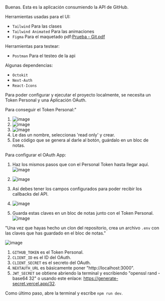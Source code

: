 Buenas. Esta es la aplicación consumiendo la API de GitHub.

Herramientas usadas para el UI:
- `Tailwind` Para las clases
- `Tailwind Animated` Para las animaciones
- `Figma` Para el maquetado pdf:[Prueba - Git.pdf](https://github.com/krakatua/prueba-git/files/12386177/Prueba.-.Git.pdf)

Herramientas para testear:

- `Postman` Para el testeo de la api

Algunas dependencias:

- `Octokit`
- `Next-Auth`
- `React-Icons`

Para poder configurar y ejecutar el proyecto localmente, se necesita un Token Personal y una Aplicación OAuth.

Para conseguir el Token Personal:"


1. ![image](https://github.com/krakatua/prueba-git/assets/82242977/743083e6-438f-4576-96bb-7b48fd034270)
2. ![image](https://github.com/krakatua/prueba-git/assets/82242977/c21277a6-78cc-44a6-a20e-c7f812a6aa65)
3. ![image](https://github.com/krakatua/prueba-git/assets/82242977/8921c766-462e-4d01-9ae5-cb1b3e63406c)
4. Le das un nombre, seleccionas 'read only' y crear.
5. Ese código que se genera al darle al botón, guárdalo en un bloc de notas.



Para configurar el OAuth App:

1. Haz los mismos pasos que con el Personal Token hasta llegar aquí. ![image](https://github.com/krakatua/prueba-git/assets/82242977/533fcade-adbb-4158-8502-272e336f6bbb)

2. ![image](https://github.com/krakatua/prueba-git/assets/82242977/ff8dd44e-0dcb-44a7-ab49-40e10749c7ce)
3. Así debes tener los campos configurados para poder recibir los callbacks del API.
4. ![image](https://github.com/krakatua/prueba-git/assets/82242977/c8e6b0fa-2dd9-4258-934e-a46ad8852a71)
5. Guarda estas claves en un bloc de notas junto con el Token Personal. ![image](https://github.com/krakatua/prueba-git/assets/82242977/448b3caa-7c8e-4d95-8041-ce50c38c099a)

"Una vez que hayas hecho un clon del repositorio, crea un archivo `.env` con las claves que has guardado en el bloc de notas."

![image](https://github.com/krakatua/prueba-git/assets/82242977/f02afc19-8aa3-44d5-b99d-7957bbe40139)

1. `GITHUB_TOKEN` es el Token Personal.
2. `CLIENT_ID` es el ID del OAuth.
3. `CLIENT_SECRET` es el secreto del OAuth.
4. `NEXTAUTH_URL` es básicamente poner "http://localhost:3000".
5. `JWT_SECRET` se obtiene abriendo la terminal y escribiendo "openssl rand -base64 32" o usando este enlace: https://generate-secret.vercel.app/32.

Como último paso, abre la terminal y escribe `npm run dev`.




   




